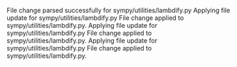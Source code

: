 File change parsed successfully for sympy/utilities/lambdify.py
Applying file update for sympy/utilities/lambdify.py
File change applied to sympy/utilities/lambdify.py.
Applying file update for sympy/utilities/lambdify.py
File change applied to sympy/utilities/lambdify.py.
Applying file update for sympy/utilities/lambdify.py
File change applied to sympy/utilities/lambdify.py.
